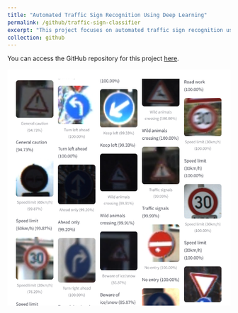 ```yaml
---
title: "Automated Traffic Sign Recognition Using Deep Learning"
permalink: /github/traffic-sign-classifier
excerpt: "This project focuses on automated traffic sign recognition using a deep learning model trained on the GTSRB dataset. A Convolutional Neural Network (CNN) is implemented in PyTorch and deployed via a Streamlit web app, allowing users to upload and classify multiple traffic sign images at once. The system provides real-time predictions with confidence scores and displays results in a grid format for easy interpretation.<br/><img src='/images/gtsrb.png'>" 
collection: github
---
```


You can access the GitHub repository for this project [here](https://github.com/NatDave/traffic-sign-classifier).<br/><br/><img src='/images/gtsrb.png'>
